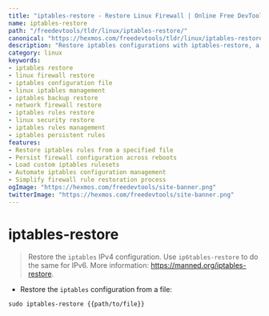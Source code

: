 ```yaml
---
title: "iptables-restore - Restore Linux Firewall | Online Free DevTools by Hexmos"
name: iptables-restore
path: "/freedevtools/tldr/linux/iptables-restore/"
canonical: "https://hexmos.com/freedevtools/tldr/linux/iptables-restore/"
description: "Restore iptables configurations with iptables-restore, a Linux command-line tool. Manage firewall rules and persist settings effectively. Free online tool, no registration required."
category: linux
keywords:
- iptables restore
- linux firewall restore
- iptables configuration file
- linux iptables management
- iptables backup restore
- network firewall restore
- iptables rules restore
- linux security restore
- iptables rules management
- iptables persistent rules
features:
- Restore iptables rules from a specified file
- Persist firewall configuration across reboots
- Load custom iptables rulesets
- Automate iptables configuration management
- Simplify firewall rule restoration process
ogImage: "https://hexmos.com/freedevtools/site-banner.png"
twitterImage: "https://hexmos.com/freedevtools/site-banner.png"
---
```


# iptables-restore

> Restore the `iptables` IPv4 configuration.
> Use `ip6tables-restore` to do the same for IPv6.
> More information: <https://manned.org/iptables-restore>.

- Restore the `iptables` configuration from a file:

`sudo iptables-restore {{path/to/file}}`
